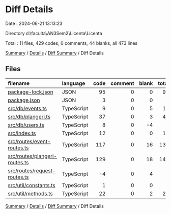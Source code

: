# Diff Details

Date : 2024-06-21 13:13:23

Directory d:\\faculta\\AN3Sem2\\Licenta\\Licenta

Total : 11 files,  429 codes, 0 comments, 44 blanks, all 473 lines

[Summary](results.md) / [Details](details.md) / [Diff Summary](diff.md) / Diff Details

## Files
| filename | language | code | comment | blank | total |
| :--- | :--- | ---: | ---: | ---: | ---: |
| [package-lock.json](/package-lock.json) | JSON | 95 | 0 | 0 | 95 |
| [package.json](/package.json) | JSON | 3 | 0 | 0 | 3 |
| [src/db/events.ts](/src/db/events.ts) | TypeScript | 9 | 0 | 5 | 14 |
| [src/db/plangeri.ts](/src/db/plangeri.ts) | TypeScript | 37 | 0 | 3 | 40 |
| [src/db/users.ts](/src/db/users.ts) | TypeScript | 8 | 0 | -4 | 4 |
| [src/index.ts](/src/index.ts) | TypeScript | 12 | 0 | 0 | 12 |
| [src/routes/event-routes.ts](/src/routes/event-routes.ts) | TypeScript | 117 | 0 | 16 | 133 |
| [src/routes/plangeri-routes.ts](/src/routes/plangeri-routes.ts) | TypeScript | 129 | 0 | 18 | 147 |
| [src/routes/request-routes.ts](/src/routes/request-routes.ts) | TypeScript | -4 | 0 | 4 | 0 |
| [src/util/constants.ts](/src/util/constants.ts) | TypeScript | 1 | 0 | 0 | 1 |
| [src/util/methods.ts](/src/util/methods.ts) | TypeScript | 22 | 0 | 2 | 24 |

[Summary](results.md) / [Details](details.md) / [Diff Summary](diff.md) / Diff Details